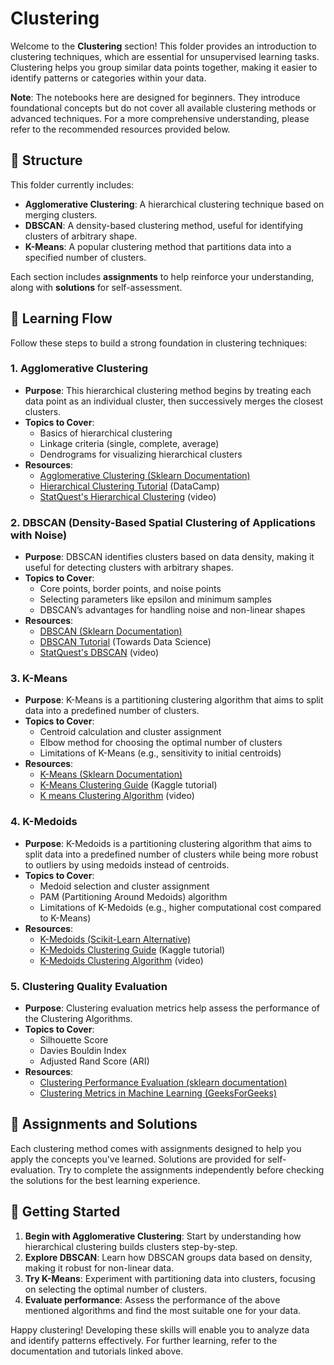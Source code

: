 # Clustering

Welcome to the **Clustering** section! This folder provides an introduction to clustering techniques, which are essential for unsupervised learning tasks. Clustering helps you group similar data points together, making it easier to identify patterns or categories within your data.

**Note**: The notebooks here are designed for beginners. They introduce foundational concepts but do not cover all available clustering methods or advanced techniques. For a more comprehensive understanding, please refer to the recommended resources provided below.

## 📂 Structure

This folder currently includes:
- **Agglomerative Clustering**: A hierarchical clustering technique based on merging clusters.
- **DBSCAN**: A density-based clustering method, useful for identifying clusters of arbitrary shape.
- **K-Means**: A popular clustering method that partitions data into a specified number of clusters.

Each section includes **assignments** to help reinforce your understanding, along with **solutions** for self-assessment.

## 🔗 Learning Flow

Follow these steps to build a strong foundation in clustering techniques:

### 1. **Agglomerative Clustering**
   - **Purpose**: This hierarchical clustering method begins by treating each data point as an individual cluster, then successively merges the closest clusters.
   - **Topics to Cover**:
     - Basics of hierarchical clustering
     - Linkage criteria (single, complete, average)
     - Dendrograms for visualizing hierarchical clusters
   - **Resources**:
     - [Agglomerative Clustering (Sklearn Documentation)](https://scikit-learn.org/stable/modules/generated/sklearn.cluster.AgglomerativeClustering.html)
     - [Hierarchical Clustering Tutorial](https://www.datacamp.com/tutorial/hierarchical-clustering-python) (DataCamp)
     - [StatQuest's Hierarchical Clustering](https://www.youtube.com/watch?v=7xHsRkOdVwo) (video)

### 2. **DBSCAN (Density-Based Spatial Clustering of Applications with Noise)**
   - **Purpose**: DBSCAN identifies clusters based on data density, making it useful for detecting clusters with arbitrary shapes.
   - **Topics to Cover**:
     - Core points, border points, and noise points
     - Selecting parameters like epsilon and minimum samples
     - DBSCAN’s advantages for handling noise and non-linear shapes
   - **Resources**:
     - [DBSCAN (Sklearn Documentation)](https://scikit-learn.org/stable/modules/generated/sklearn.cluster.DBSCAN.html)
     - [DBSCAN Tutorial](https://towardsdatascience.com/dbscan-clustering-algorithm-5e3c78e021eb) (Towards Data Science)
     - [StatQuest's DBSCAN](https://www.youtube.com/watch?v=RDZUdRsdvOU) (video)

### 3. **K-Means**
   - **Purpose**: K-Means is a partitioning clustering algorithm that aims to split data into a predefined number of clusters.
   - **Topics to Cover**:
     - Centroid calculation and cluster assignment
     - Elbow method for choosing the optimal number of clusters
     - Limitations of K-Means (e.g., sensitivity to initial centroids)
   - **Resources**:
     - [K-Means (Sklearn Documentation)](https://scikit-learn.org/stable/modules/generated/sklearn.cluster.KMeans.html)
     - [K-Means Clustering Guide](https://www.kaggle.com/code/kandij/k-means-clustering-tutorial/notebook) (Kaggle tutorial)
     - [K means Clustering Algorithm](https://www.youtube.com/watch?v=EItlUEPCIzM) (video)

### 4. **K-Medoids**  
  - **Purpose**: K-Medoids is a partitioning clustering algorithm that aims to split data into a predefined number of clusters while being more 
      robust to outliers by using medoids instead of centroids.  
  - **Topics to Cover**:  
    - Medoid selection and cluster assignment  
    - PAM (Partitioning Around Medoids) algorithm  
    - Limitations of K-Medoids (e.g., higher computational cost compared to K-Means)  
  - **Resources**:  
    - [K-Medoids (Scikit-Learn Alternative)](https://scikit-learn-extra.readthedocs.io/en/stable/generated/sklearn_extra.cluster.KMedoids.html)  
    - [K-Medoids Clustering Guide](https://www.kaggle.com/code/farzanehkh/k-medoids-clustering) (Kaggle tutorial)  
    - [K-Medoids Clustering Algorithm](https://www.youtube.com/watch?v=2qzxYfuY5aM) (video)  

### 5. **Clustering Quality Evaluation**
   - **Purpose**: Clustering evaluation metrics help assess the performance of the Clustering Algorithms.
   - **Topics to Cover**:
     - Silhouette Score
     - Davies Bouldin Index
     - Adjusted Rand Score (ARI)
   - **Resources**:
     - [Clustering Performance Evaluation (sklearn documentation)](https://scikit-learn.org/stable/modules/clustering.html#clustering-performance-evaluation)
     - [Clustering Metrics in Machine Learning (GeeksForGeeks)](https://www.geeksforgeeks.org/clustering-metrics/)

## 📝 Assignments and Solutions

Each clustering method comes with assignments designed to help you apply the concepts you've learned. Solutions are provided for self-evaluation. Try to complete the assignments independently before checking the solutions for the best learning experience.

## 🏁 Getting Started

1. **Begin with Agglomerative Clustering**: Start by understanding how hierarchical clustering builds clusters step-by-step.
2. **Explore DBSCAN**: Learn how DBSCAN groups data based on density, making it robust for non-linear data.
3. **Try K-Means**: Experiment with partitioning data into clusters, focusing on selecting the optimal number of clusters.
4. **Evaluate performance**: Assess the performance of the above mentioned algorithms and find the most suitable one for your data.

Happy clustering! Developing these skills will enable you to analyze data and identify patterns effectively. For further learning, refer to the documentation and tutorials linked above.
